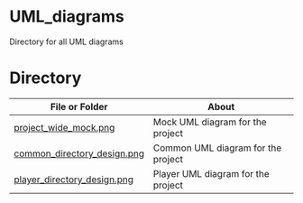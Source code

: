 # UML_diagrams

Directory for all UML diagrams

# Directory

| File or Folder | About |
| ---            |  ---  |
| [project_wide_mock.png](./project_wide_mock.png) | Mock UML diagram for the project |
| [common_directory_design.png](./common_directory_design.png) | Common UML diagram for the project |
| [player_directory_design.png](./player_directory_design.png) | Player UML diagram for the project |
